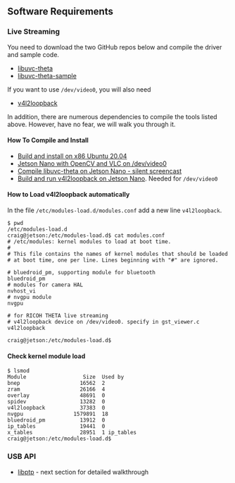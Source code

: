 ## Software Requirements

### Live Streaming

You need to download the two GitHub repos below and 
compile the driver and sample code.

* [libuvc-theta](https://github.com/ricohapi/libuvc-theta)
* [libuvc-theta-sample](https://github.com/ricohapi/libuvc-theta-sample)

If you want to use `/dev/video0`, you will also need

* [v4l2loopback](https://github.com/umlaeute/v4l2loopback)

In addition, there are numerous dependencies to compile 
the tools listed above.  However, have no fear, we will
walk you through it.

#### How To Compile and Install

* [Build and install on x86 Ubuntu 20.04](https://youtu.be/Ji4WDvPHzQk)
* [Jetson Nano with OpenCV and VLC on /dev/video0](https://youtu.be/1xUMOvO_X5E)
* [Compile libuvc-theta on Jetson Nano - silent screencast](https://youtu.be/GoYi1tSIV80)
* [Build and run v4l2loopback on Jetson Nano](https://youtu.be/KrKwUWSYp2U). Needed for `/dev/video0`

#### How to Load v4l2loopback automatically

In the file `/etc/modules-load.d/modules.conf` add a new line `v4l2loopback`.

```
$ pwd
/etc/modules-load.d
craig@jetson:/etc/modules-load.d$ cat modules.conf 
# /etc/modules: kernel modules to load at boot time.
#
# This file contains the names of kernel modules that should be loaded
# at boot time, one per line. Lines beginning with "#" are ignored.

# bluedroid_pm, supporting module for bluetooth
bluedroid_pm
# modules for camera HAL
nvhost_vi
# nvgpu module
nvgpu

# for RICOH THETA live streaming
# v4l2loopback device on /dev/video0. specify in gst_viewer.c
v4l2loopback

craig@jetson:/etc/modules-load.d$ 
```

#### Check kernel module load

```
$ lsmod
Module                  Size  Used by
bnep                   16562  2
zram                   26166  4
overlay                48691  0
spidev                 13282  0
v4l2loopback           37383  0
nvgpu                1579891  18
bluedroid_pm           13912  0
ip_tables              19441  0
x_tables               28951  1 ip_tables
craig@jetson:/etc/modules-load.d$ 
```


### USB API

* [libptp](https://sourceforge.net/projects/libptp/) - next section for detailed walkthrough


